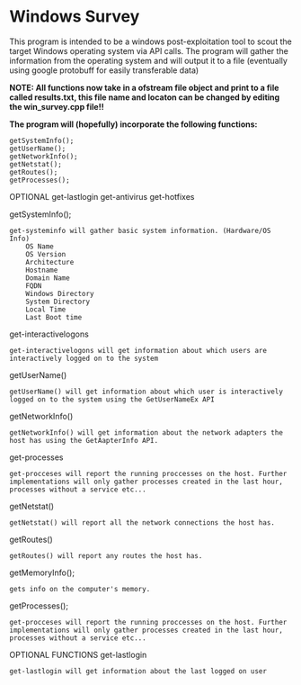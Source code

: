 # **Windows Survey**
This program is intended to be a windows post-exploitation tool to scout the target Windows operating system via API calls. The program will gather the information from the operating system and will output it to a file (eventually using google protobuff for easily transferable data)

**NOTE: All functions now take in a ofstream file object and print to a file called results.txt, this file name and locaton can be changed by editing the win_survey.cpp file!!**

**The program will (hopefully) incorporate the following functions:**

	getSystemInfo();
	getUserName();
	getNetworkInfo();
	getNetstat();
	getRoutes();
    getProcesses();

OPTIONAL
    get-lastlogin
    get-antivirus
    get-hotfixes

getSystemInfo();

    get-systeminfo will gather basic system information. (Hardware/OS Info)
        OS Name 
        OS Version
        Architecture
        Hostname
        Domain Name
        FQDN
        Windows Directory
        System Directory
        Local Time
        Last Boot time

get-interactivelogons

    get-interactivelogons will get information about which users are interactively logged on to the system

getUserName()

    getUserName() will get information about which user is interactively logged on to the system using the GetUserNameEx API

getNetworkInfo()

    getNetworkInfo() will get information about the network adapters the host has using the GetAapterInfo API.

get-processes

    get-procceses will report the running proccesses on the host. Further implementations will only gather processes created in the last hour, processes without a service etc...

getNetstat()

    getNetstat() will report all the network connections the host has.

getRoutes()

    getRoutes() will report any routes the host has.

getMemoryInfo();

    gets info on the computer's memory.

getProcesses();

	get-procceses will report the running proccesses on the host. Further implementations will only gather processes created in the last hour, processes without a service etc...

OPTIONAL FUNCTIONS
get-lastlogin

    get-lastlogin will get information about the last logged on user

    